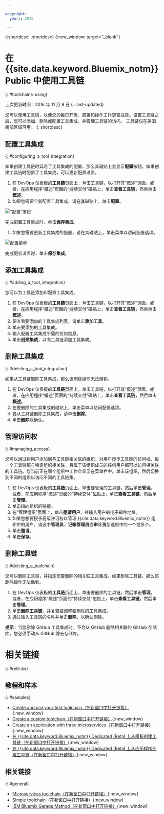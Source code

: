 ```yaml
---

copyright:
  years: 2016

---
```


{:shortdesc: .shortdesc}
{:new_window: target="_blank"}

# 在 {{site.data.keyword.Bluemix_notm}} Public 中使用工具链
{: #toolchains-using}

上次更新时间：2016 年 11 月 9 日
{: .last-updated}

您可以使用工具链，以使您的每日开发、部署和操作工作更富成效。设置工具链之后，您可以添加、删除或配置工具集成，并管理工具链的访问。
工具链仅在美国南部区域可用。
{: shortdesc}

## 配置工具集成
{: #configuring_a_tool_integration}

如果创建工具链时延迟了工具集成的配置，那么其磁贴上会显示**配置**按钮。如果创建工具链时配置了工具集成，可以更新配置设置。

1. 在 DevOps 仪表板的**工具链**页面上，单击工具链，以打开其“概述”页面。或者，在应用程序“概述”页面的“持续交付”磁贴上，单击**查看工具链**，然后单击**概述**。
1. 如果您需要全新配置工具集成，请在其磁贴上，单击**配置**。

  ![“配置”按钮](images/toolchain_tile_configure.png)

 完成配置工具集成时，单击**保存集成**。
 
1. 如果您需要更新工具集成的配置，请在其磁贴上，单击菜单以访问配置选项。

  ![配置菜单](images/toolchain_tile_menu.png)
 
 完成更新设置时，单击**保存集成**。

## 添加工具集成
{: #adding_a_tool_integration}

您可以为工具链添加和配置工具集成。

1. 在 DevOps 仪表板的**工具链**页面上，单击工具链，以打开其“概述”页面。或者，在应用程序“概述”页面的“持续交付”磁贴上，单击**查看工具链**，然后单击**概述**。
1. 要查看要添加的工具集成列表，请单击**添加工具**。
1. 单击要添加的工具集成。
1. 输入配置工具集成所需的任何信息。 
1. 单击**创建集成**，以向工具链添加工具集成。

## 删除工具集成
{: #deleting_a_tool_integration}

如果从工具链删除工具集成，那么该删除操作无法撤销。 

1. 在 DevOps 仪表板的**工具链**页面上，单击工具链，以打开其“概述”页面。或者，在应用程序“概述”页面的“持续交付”磁贴上，单击**查看工具链**，然后单击**概述**。
1. 在要删除的工具集成的磁贴上，单击菜单以访问配置选项。
1. 要从工具链删除工具集成，请单击**删除**。
1. 单击**删除**以确认。  

## 管理访问权
{: #managing_access}

您可以通过将用户添加到与工具链相关联的组织，对用户授予工具链的访问权。每一个工具链都与特定组织相关联，且属于该组织成员的任何用户都可以访问相关联的工具链。您当前正在哪个组织中工作会显示在菜单栏中。单击该组织，然后切换到不同的组织以访问不同的工具链集。

1. 在 DevOps 仪表板的**工具链**页面上，单击要管理的工具链，然后单击**管理**。或者，在应用程序“概述”页面的“持续交付”磁贴上，单击**查看工具链**，然后单击**管理**。  
1. 单击指向组织的链接。 
1. 在“管理组织”页面上，单击**邀请用户**，并输入用户的电子邮件地址。
1. 如果您想要授予高级许可权以管理 {{site.data.keyword.Bluemix_notm}} 组织中的用户，请选中**管理员**、**记帐管理员**或**审计员**复选框中的一个或多个。
1. 单击**邀请**。
1. 单击**保存**。

## 删除工具链
{: #deleting_a_toolchain}

您可以删除工具链，并指定您要删除的相关联工具集成。如果删除工具链，那么该删除操作无法撤销。

1. 在 DevOps 仪表板的**工具链**页面上，单击要删除的工具链，然后单击**管理**。或者，在应用程序“概述”页面的“持续交付”磁贴上，单击**查看工具链**，然后单击**管理**。
1. 单击**删除工具链**，并复查或调整要删除的工具集成。
1. 通过输入工具链的名称并单击**删除**，以确认删除。  

 **提示**：当您删除 GitHub 工具集成时，不会从 GitHub 删除相关联的 GitHub 存储库。您必须手动从 GitHub 除去存储库。


# 相关链接
{: #rellinks}

## 教程和样本
{: #samples}

* [Create and use your first toolchain（在新窗口中打开链接）](https://www.ibm.com/devops/method/tutorials/tutorial_toolchain_flow){:new_window}
* [Create a custom toolchain（在新窗口中打开链接）](https://www.ibm.com/devops/method/tutorials/tutorial_toolchain_custom){:new_window}
* [Create an application with three microservices（在新窗口中打开链接）](https://www.ibm.com/devops/method/tutorials/tutorial_toolchain_microservices){:new_window}
* [在 {{site.data.keyword.Bluemix_notm}} Dedicated (Beta) 上从模板创建工具链（在新窗口中打开链接）](https://www.ibm.com/devops/method/tutorials/tutorial_dedicated_toolchain_template_flow){:new_window}
* [在 {{site.data.keyword.Bluemix_notm}} Dedicated (Beta) 上从应用程序创建工具链（在新窗口中打开链接）](https://www.ibm.com/devops/method/tutorials/tutorial_dedicated_toolchain_app_flow){:new_window}

## 相关链接
{: #general}

* [Microservices toolchain（在新窗口中打开链接）](https://www.ibm.com/devops/method/toolchains/microservices_toolchain){:new_window}
* [Simple toolchain（在新窗口中打开链接）](https://www.ibm.com/devops/method/toolchains/simple_toolchain){:new_window}
* [IBM Bluemix Garage Method（在新窗口中打开链接）](https://www.ibm.com/devops/method){:new_window}
